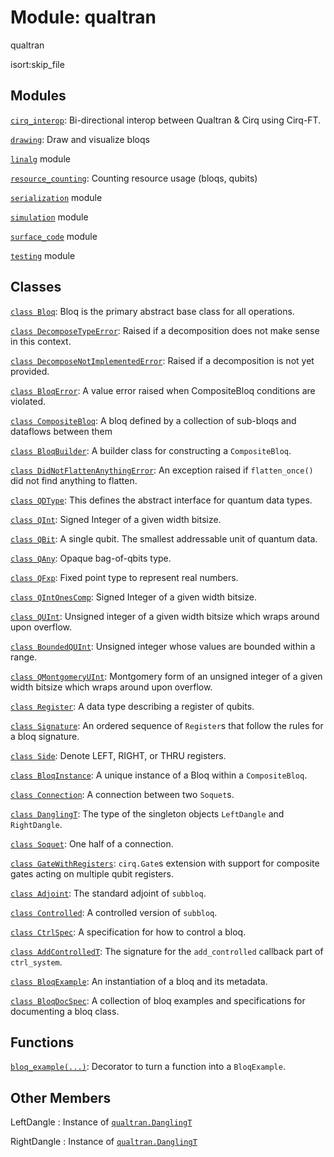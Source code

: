 # Module: qualtran


qualtran




isort:skip_file
## Modules

[`cirq_interop`](./qualtran/cirq_interop.md): Bi-directional interop between Qualtran & Cirq using Cirq-FT.

[`drawing`](./qualtran/drawing.md): Draw and visualize bloqs

[`linalg`](./qualtran/linalg.md) module

[`resource_counting`](./qualtran/resource_counting.md): Counting resource usage (bloqs, qubits)

[`serialization`](./qualtran/serialization.md) module

[`simulation`](./qualtran/simulation.md) module

[`surface_code`](./qualtran/surface_code.md) module

[`testing`](./qualtran/testing.md) module

## Classes

[`class Bloq`](./qualtran/Bloq.md): Bloq is the primary abstract base class for all operations.

[`class DecomposeTypeError`](./qualtran/DecomposeTypeError.md): Raised if a decomposition does not make sense in this context.

[`class DecomposeNotImplementedError`](./qualtran/DecomposeNotImplementedError.md): Raised if a decomposition is not yet provided.

[`class BloqError`](./qualtran/BloqError.md): A value error raised when CompositeBloq conditions are violated.

[`class CompositeBloq`](./qualtran/CompositeBloq.md): A bloq defined by a collection of sub-bloqs and dataflows between them

[`class BloqBuilder`](./qualtran/BloqBuilder.md): A builder class for constructing a `CompositeBloq`.

[`class DidNotFlattenAnythingError`](./qualtran/DidNotFlattenAnythingError.md): An exception raised if `flatten_once()` did not find anything to flatten.

[`class QDType`](./qualtran/QDType.md): This defines the abstract interface for quantum data types.

[`class QInt`](./qualtran/QInt.md): Signed Integer of a given width bitsize.

[`class QBit`](./qualtran/QBit.md): A single qubit. The smallest addressable unit of quantum data.

[`class QAny`](./qualtran/QAny.md): Opaque bag-of-qbits type.

[`class QFxp`](./qualtran/QFxp.md): Fixed point type to represent real numbers.

[`class QIntOnesComp`](./qualtran/QIntOnesComp.md): Signed Integer of a given width bitsize.

[`class QUInt`](./qualtran/QUInt.md): Unsigned integer of a given width bitsize which wraps around upon overflow.

[`class BoundedQUInt`](./qualtran/BoundedQUInt.md): Unsigned integer whose values are bounded within a range.

[`class QMontgomeryUInt`](./qualtran/QMontgomeryUInt.md): Montgomery form of an unsigned integer of a given width bitsize which wraps around upon overflow.

[`class Register`](./qualtran/Register.md): A data type describing a register of qubits.

[`class Signature`](./qualtran/Signature.md): An ordered sequence of `Register`s that follow the rules for a bloq signature.

[`class Side`](./qualtran/Side.md): Denote LEFT, RIGHT, or THRU registers.

[`class BloqInstance`](./qualtran/BloqInstance.md): A unique instance of a Bloq within a `CompositeBloq`.

[`class Connection`](./qualtran/Connection.md): A connection between two `Soquet`s.

[`class DanglingT`](./qualtran/DanglingT.md): The type of the singleton objects `LeftDangle` and `RightDangle`.

[`class Soquet`](./qualtran/Soquet.md): One half of a connection.

[`class GateWithRegisters`](./qualtran/GateWithRegisters.md): `cirq.Gate`s extension with support for composite gates acting on multiple qubit registers.

[`class Adjoint`](./qualtran/Adjoint.md): The standard adjoint of `subbloq`.

[`class Controlled`](./qualtran/Controlled.md): A controlled version of `subbloq`.

[`class CtrlSpec`](./qualtran/CtrlSpec.md): A specification for how to control a bloq.

[`class AddControlledT`](./qualtran/AddControlledT.md): The signature for the `add_controlled` callback part of `ctrl_system`.

[`class BloqExample`](./qualtran/BloqExample.md): An instantiation of a bloq and its metadata.

[`class BloqDocSpec`](./qualtran/BloqDocSpec.md): A collection of bloq examples and specifications for documenting a bloq class.

## Functions

[`bloq_example(...)`](./qualtran/bloq_example.md): Decorator to turn a function into a `BloqExample`.



<h2 class="add-link">Other Members</h2>

LeftDangle<a id="LeftDangle"></a>
: Instance of <a href="./qualtran/DanglingT.md"><code>qualtran.DanglingT</code></a>

RightDangle<a id="RightDangle"></a>
: Instance of <a href="./qualtran/DanglingT.md"><code>qualtran.DanglingT</code></a>


